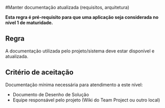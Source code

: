 #Manter documentação atualizada (requisitos, arquitetura)

**Esta regra é pré-requisito para que uma aplicação seja considerada no nível 1 de maturidade.**

## Regra
A documentação utilizada pelo projeto/sistema deve estar disponível e atualizada.

## Critério de aceitação
Documentação mínima necessária para atendimento a este nível:
- Documento de Desenho de Solução
- Equipe responsável pelo projeto (Wiki do Team Project ou outro local)

